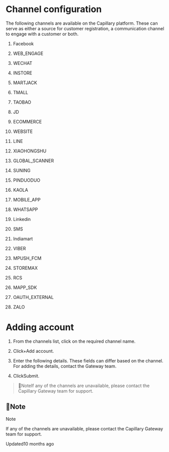 # Channel configuration

The following channels are available on the Capillary platform. These can serve as either a source for customer registration, a communication channel to engage with a customer or both.

1. Facebook

2. WEB_ENGAGE

3. WECHAT

4. INSTORE

5. MARTJACK

6. TMALL

7. TAOBAO

8. JD

9. ECOMMERCE

10. WEBSITE

11. LINE

12. XIAOHONGSHU

13. GLOBAL_SCANNER

14. SUNING

15. PINDUODUO

16. KAOLA

17. MOBILE_APP

18. WHATSAPP

19. Linkedin

20. SMS

21. Indiamart

22. VIBER

23. MPUSH_FCM

24. STOREMAX

25. RCS

26. MAPP_SDK

27. OAUTH_EXTERNAL

28. ZALO

# Adding account

1. From the channels list, click on the required channel name.

2. Click+Add account.

3. Enter the following details. These fields can differ based on the channel. For adding the details, contact the Gateway team.

4. ClickSubmit.

> 📘NoteIf any of the channels are unavailable, please contact the Capillary Gateway team for support.

## 📘Note

Note

If any of the channels are unavailable, please contact the Capillary Gateway team for support.

Updated10 months ago